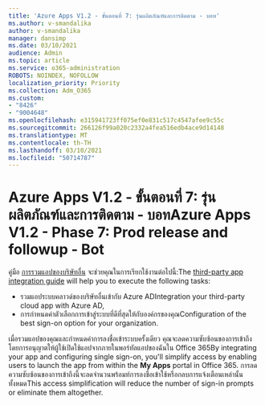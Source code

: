 ```yaml
---
title: 'Azure Apps V1.2 - ขั้นตอนที่ 7: รุ่นผลิตภัณฑ์และการติดตาม - บอท'
ms.author: v-smandalika
author: v-smandalika
manager: dansimp
ms.date: 03/10/2021
audience: Admin
ms.topic: article
ms.service: o365-administration
ROBOTS: NOINDEX, NOFOLLOW
localization_priority: Priority
ms.collection: Adm_O365
ms.custom:
- "8426"
- "9004648"
ms.openlocfilehash: e315941723ff075ef0e831c517c4547afee9c55c
ms.sourcegitcommit: 266126f99a020c2332a4fea516edb4ace9d14148
ms.translationtype: MT
ms.contentlocale: th-TH
ms.lasthandoff: 03/10/2021
ms.locfileid: "50714787"
---
```

# <a name="azure-apps-v12---phase-7-prod-release-and-followup---bot"></a><span data-ttu-id="f7513-102">Azure Apps V1.2 - ขั้นตอนที่ 7: รุ่นผลิตภัณฑ์และการติดตาม - บอท</span><span class="sxs-lookup"><span data-stu-id="f7513-102">Azure Apps V1.2 - Phase 7: Prod release and followup - Bot</span></span>

<span data-ttu-id="f7513-103">คู่มือ [การรวมแอปของบริษัทอื่น](https://admin.microsoft.com/AdminPortal/Home) จะช่วยคุณในการเรียกใช้งานต่อไปนี้:</span><span class="sxs-lookup"><span data-stu-id="f7513-103">The [third-party app integration guide](https://admin.microsoft.com/AdminPortal/Home) will help you to execute the following tasks:</span></span> 
- <span data-ttu-id="f7513-104">รวมแอประบบคลาวด์ของบริษัทอื่นเข้ากับ Azure AD</span><span class="sxs-lookup"><span data-stu-id="f7513-104">Integration your third-party cloud app with Azure AD,</span></span> 
- <span data-ttu-id="f7513-105">การกําหนดค่าตัวเลือกการเข้าสู่ระบบที่ดีที่สุดให้กับองค์กรของคุณ</span><span class="sxs-lookup"><span data-stu-id="f7513-105">Configuration of the best sign-on option for your organization.</span></span>

<span data-ttu-id="f7513-106">เมื่อรวมแอปของคุณและกําหนดค่าการลงชื่อเข้าระบบครั้งเดียว คุณจะลดความซับซ้อนของการเข้าถึงโดยการอนุญาตให้ผู้ใช้เปิดใช้แอปจากภายในพอร์ทัลแอปของฉันใน Office  365</span><span class="sxs-lookup"><span data-stu-id="f7513-106">By integrating your app and configuring single sign-on, you'll simplify access by enabling users to launch the app from within the **My Apps** portal in Office 365.</span></span> <span data-ttu-id="f7513-107">การลดความซับซ้อนของการเข้าถึงนี้จะลดจํานวนพร้อมท์การลงชื่อเข้าใช้หรือกลบการแจ้งเตือนเหล่านั้นทั้งหมด</span><span class="sxs-lookup"><span data-stu-id="f7513-107">This access simplification will reduce the number of sign-in prompts or eliminate them altogether.</span></span>
